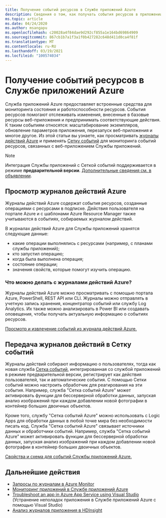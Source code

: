 ```yaml
---
title: Получение событий ресурсов в Службе приложений Azure
description: Сведения о том, как получать события ресурсов в приложении Службы приложений через журналы действий и Сетку событий.
ms.topic: article
ms.date: 04/24/2020
ms.author: msangapu
ms.openlocfilehash: c20028a4f84dae9d292cf855a1e164bd69864909
ms.sourcegitcommit: 867cb1b7a1f3a1f0b427282c648d411d0ca4f81f
ms.translationtype: MT
ms.contentlocale: ru-RU
ms.lasthandoff: 03/19/2021
ms.locfileid: "100574034"
---
```

# <a name="get-resource-events-in-azure-app-service"></a>Получение событий ресурсов в Службе приложений Azure

Служба приложений Azure предоставляет встроенные средства для мониторинга состояния и работоспособности ресурсов. События ресурсов помогают отслеживать изменения, внесенные в базовые ресурсы веб-приложения и предпринимать соответствующие действия. К таким событиям относятся: масштабирование экземпляров, обновление параметров приложения, перезапуск веб-приложения и многое другое. Из этой статьи вы узнаете, как просматривать [журналы действий Azure](../azure-monitor/essentials/activity-log.md#view-the-activity-log) и применять [Сетку событий](../event-grid/index.yml) для мониторинга событий ресурсов, связанных с веб-приложением Службы приложений.

> [!NOTE]
> Интеграция Службы приложений с Сеткой событий поддерживается в режиме **предварительной версии**. [Дополнительные сведения см. в объявлении](https://aka.ms/app-service-event-grid-announcement).
>

## <a name="view-azure-activity-logs"></a>Просмотр журналов действий Azure
Журналы действий Azure содержат события ресурсов, созданные операциями с ресурсами в подписке. Действия пользователя на портале Azure и с шаблонами Azure Resource Manager также учитываются в событиях, собираемых журналом действий. 

В журналах действий Azure для Службы приложений хранятся следующие данные:
- какие операции выполнялись с ресурсами (например, с планами службы приложений);
- кто запустил операцию;
- когда была выполнена операция;
- состояние операции;
- значения свойств, которые помогут изучить операцию.

### <a name="what-can-you-do-with-azure-activity-logs"></a>Что можно делать с журналами действий Azure?

Журналы действий Azure можно просматривать с помощью портала Azure, PowerShell, REST API или CLI. Журналы можно отправлять в учетную запись хранения, концентратор событий или службу Log Analytics. Их также можно анализировать в Power BI или создавать оповещения, чтобы получать актуальную информацию о событиях ресурсов.

[Просмотр и извлечение событий из журнала действий Azure.](../azure-monitor/essentials/activity-log.md#view-the-activity-log)

## <a name="ship-activity-logs-to-event-grid"></a>Передача журналов действий в Сетку событий

Журналы действий собирают информацию о пользователях, тогда как новая служба [Сетка событий](../event-grid/index.yml), интегрированная со службой приложений в режиме предварительной версии, регистрирует как действия пользователей, так и автоматические события. С помощью Сетки событий можно настроить обработчик для реагирования на эти события. Например, служба "Сетка событий Azure" может активировать функции для бессерверной обработки данных, запуская анализ изображений при каждом добавлении новой фотографии в контейнер больших двоичных объектов.

Кроме того, службу "Сетка событий Azure" можно использовать с Logic Apps для обработки данных в любой точке мира без необходимости писать код. Служба "Сетка событий Azure" связывает источники данных и обработчики событий. Например, служба "Сетка событий Azure" может активировать функции для бессерверной обработки данных, запуская анализ изображений при каждом добавлении новой фотографии в контейнер больших двоичных объектов.

[Свойства и схема для событий Службы приложений Azure.](../event-grid/event-schema-app-service.md)

## <a name="next-steps"></a><a name="nextsteps"></a> Дальнейшие действия
* [Запросы по журналам в Azure Monitor](../azure-monitor/logs/log-query-overview.md)
* [Мониторинг приложений в Службе приложений Azure](web-sites-monitor.md)
* [Troubleshoot an app in Azure App Service using Visual Studio](troubleshoot-dotnet-visual-studio.md) (Устранение неполадок приложения в Службе приложений Azure с помощью Visual Studio)
* [Анализ журналов приложения в HDInsight](https://gallery.technet.microsoft.com/scriptcenter/Analyses-Windows-Azure-web-0b27d413)